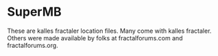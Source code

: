 # SuperMB
 These are kalles fractaler location files. Many come with kalles fractaler. Others were made available by folks at fractalforums.com and fractalforums.org.
 
